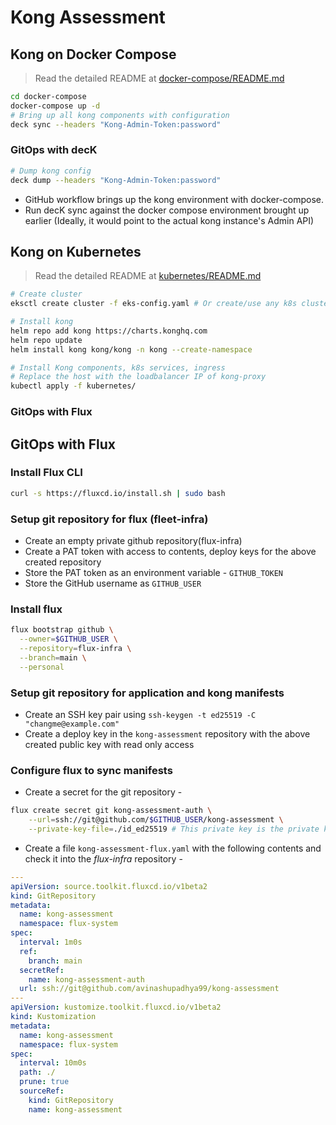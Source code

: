 # Kong Assessment

## Kong on Docker Compose

> Read the detailed README at [docker-compose/README.md](docker-compose/README.md)

```bash
cd docker-compose
docker-compose up -d
# Bring up all kong components with configuration
deck sync --headers "Kong-Admin-Token:password"
```

### GitOps with decK

```bash
# Dump kong config
deck dump --headers "Kong-Admin-Token:password"
```

- GitHub workflow brings up the kong environment with docker-compose.
- Run decK sync against the docker compose environment brought up earlier (Ideally, it would point to the actual kong instance's Admin API)

## Kong on Kubernetes

> Read the detailed README at [kubernetes/README.md](kubernetes/README.md)

```bash
# Create cluster
eksctl create cluster -f eks-config.yaml # Or create/use any k8s cluster

# Install kong
helm repo add kong https://charts.konghq.com
helm repo update
helm install kong kong/kong -n kong --create-namespace

# Install Kong components, k8s services, ingress
# Replace the host with the loadbalancer IP of kong-proxy
kubectl apply -f kubernetes/
```

### GitOps with Flux

## GitOps with Flux

### Install Flux CLI

```bash
curl -s https://fluxcd.io/install.sh | sudo bash
```

### Setup git repository for flux (fleet-infra)

- Create an empty private github repository(flux-infra)
- Create a PAT token with access to contents, deploy keys for the above created repository
- Store the PAT token as an environment variable - `GITHUB_TOKEN`
- Store the GitHub username as `GITHUB_USER`

### Install flux

```bash
flux bootstrap github \
  --owner=$GITHUB_USER \
  --repository=flux-infra \
  --branch=main \
  --personal
```

### Setup git repository for application and kong manifests

- Create an SSH key pair using `ssh-keygen -t ed25519 -C "changme@example.com"`
- Create a deploy key in the `kong-assessment` repository with the above created public key with read only access

### Configure flux to sync manifests

- Create a secret for the git repository - 
```bash
flux create secret git kong-assessment-auth \
    --url=ssh://git@github.com/$GITHUB_USER/kong-assessment \
    --private-key-file=./id_ed25519 # This private key is the private key created in the previous section
```
- Create a file `kong-assessment-flux.yaml` with the following contents and check it into the _flux-infra_ repository - 
```yaml
---
apiVersion: source.toolkit.fluxcd.io/v1beta2
kind: GitRepository
metadata:
  name: kong-assessment
  namespace: flux-system
spec:
  interval: 1m0s
  ref:
    branch: main
  secretRef:
    name: kong-assessment-auth
  url: ssh://git@github.com/avinashupadhya99/kong-assessment
---
apiVersion: kustomize.toolkit.fluxcd.io/v1beta2
kind: Kustomization
metadata:
  name: kong-assessment
  namespace: flux-system
spec:
  interval: 10m0s
  path: ./
  prune: true
  sourceRef:
    kind: GitRepository
    name: kong-assessment
```

